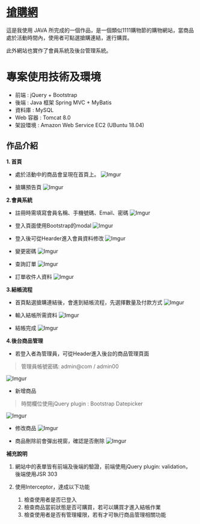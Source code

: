 # [搶購網](http://www.edison763092.com/supersale/list)
這是我使用 JAVA 所完成的一個作品，是一個類似1111購物節的購物網站，當商品處於活動時間內，使用者可點選搶購連結，進行購買。

此外網站也實作了會員系統及後台管理系統。

# 專案使用技術及環境
- 前端 : jQuery + Bootstrap
- 後端 : Java 框架 Spring MVC + MyBatis
- 資料庫 : MySQL
- Web 容器 : Tomcat 8.0
- 架設環境 : Amazon Web Service EC2 (UBuntu 18.04)

## 作品介紹
**1. 首頁**

- 處於活動中的商品會呈現在首頁上。
![Imgur](https://i.imgur.com/x7hXEHy.png)

- 搶購預告頁
![Imgur](https://i.imgur.com/Uc1KJyL.png)

**2.會員系統**

- 註冊時需填寫會員名稱、手機號碼、Email、密碼
![Imgur](https://i.imgur.com/UyygNx9.png)

- 登入頁面使用Bootstrap的modal
![Imgur](https://i.imgur.com/Mp4qOZx.png)

- 登入後可從Hearder進入會員資料修改
![Imgur](https://i.imgur.com/JuPNFJr.png)

- 變更密碼
![Imgur](https://i.imgur.com/VLuthra.png)

- 查詢訂單
![Imgur](https://i.imgur.com/E92XxGy.png)

- 訂單收件人資料
![Imgur](https://i.imgur.com/G8UfJ6W.png)

**3.結帳流程**

- 首頁點選搶購連結後，會進到結帳流程，先選擇數量及付款方式
![Imgur](https://i.imgur.com/B7Lu0Py.png)

- 輸入結帳所需資料
![Imgur](https://i.imgur.com/g1hdGI6.png)

- 結帳完成
![Imgur](https://i.imgur.com/rIsnfWR.png)


**4.後台商品管理**

- 若登入者為管理員，可從Header進入後台的商品管理頁面
> 管理員帳號密碼: admin@com / admin00

![Imgur](https://i.imgur.com/KVUDio5.png)

- 新增商品
> 時間欄位使用jQuery plugin : Bootstrap Datepicker

![Imgur](https://i.imgur.com/Y1RP06b.png)

- 修改商品
![Imgur](https://i.imgur.com/1oNhnNd.png)

- 商品刪除前會彈出視窗，確認是否刪除
![Imgur](https://i.imgur.com/BlJwCgU.png)

**補充說明**

1. 網站中的表單皆有前端及後端的驗證，前端使用jQuery plugin: validation，後端使用JSR 303
2. 使用Interceptor，達成以下功能

    1. 檢查使用者是否已登入
    2. 檢查商品當前狀態是否可購買，若可以購買才進入結帳作業
    3. 檢查使用者是否有管理權限，若有才可執行商品管理相關功能
    
